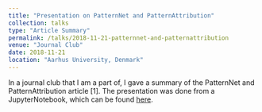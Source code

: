 ```yaml
---
title: "Presentation on PatternNet and PatternAttribution"
collection: talks
type: "Article Summary"
permalink: /talks/2018-11-21-patternnet-and-patternattribution
venue: "Journal Club"
date: 2018-11-21
location: "Aarhus University, Denmark"
---
```

In a journal club that I am a part of, I gave a summary of the PatternNet and PatternAttribution article [1]. The presentation was done from a JupyterNotebook, which can be found [here](https://github.com/fhvilshoj/PatternNetPresentation/blob/master/presentation.ipynb).

